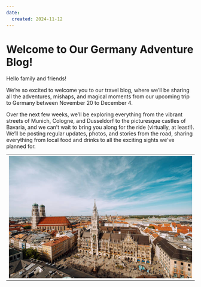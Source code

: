 ```yaml
---
date:
  created: 2024-11-12
---
```


# Welcome to Our Germany Adventure Blog!

Hello family and friends!

We’re so excited to welcome you to our travel blog, where we’ll be sharing all the adventures, mishaps, and magical moments from our upcoming trip to Germany between November 20 to December 4. 
<!-- more -->

Over the next few weeks, we’ll be exploring everything from the vibrant streets of Munich, Cologne, and Dusseldorf to the picturesque castles of Bavaria, and we can’t wait to bring you along for the ride (virtually, at least!). We’ll be posting regular updates, photos, and stories from the road, sharing everything from local food and drinks to all the exciting sights we've planned for. 

|                                       |
|:-------------------------------------:|
| ![pic](../../images/Munich.jpg "Munich") |